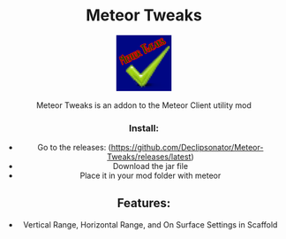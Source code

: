 <div align="center">
  <h1>Meteor Tweaks</h1>
  <img src="src/main/resources/assets/meteortweaks/icon.png" alt="Meteor Tweaks Logo" width="20%"/>
  
Meteor Tweaks is an addon to the Meteor Client utility mod


### Install:  
- Go to the releases: (https://github.com/Declipsonator/Meteor-Tweaks/releases/latest)
- Download the jar file
- Place it in your mod folder with meteor

## Features:
- Vertical Range, Horizontal Range, and On Surface Settings in Scaffold
